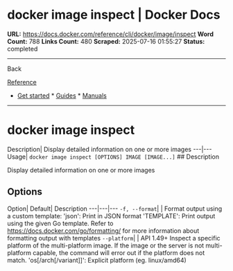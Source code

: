 # docker image inspect | Docker Docs

**URL:** https://docs.docker.com/reference/cli/docker/image/inspect
**Word Count:** 788
**Links Count:** 480
**Scraped:** 2025-07-16 01:55:27
**Status:** completed

---

Back

[Reference](https://docs.docker.com/reference/)

  * [Get started](https://docs.docker.com/get-started/)   * [Guides](https://docs.docker.com/guides/)   * [Manuals](https://docs.docker.com/manuals/)

* * *

# docker image inspect

Description| Display detailed information on one or more images   ---|---   Usage| `docker image inspect [OPTIONS] IMAGE [IMAGE...]`      ## Description

Display detailed information on one or more images

## Options

Option| Default| Description   ---|---|---   `-f, --format`| | Format output using a custom template:   'json': Print in JSON format   'TEMPLATE': Print output using the given Go template.   Refer to <https://docs.docker.com/go/formatting/> for more information about formatting output with templates   `--platform`| | API 1.49+ Inspect a specific platform of the multi-platform image.   If the image or the server is not multi-platform capable, the command will error out if the platform does not match.   'os\[/arch\[/variant\]\]': Explicit platform \(eg. linux/amd64\)
